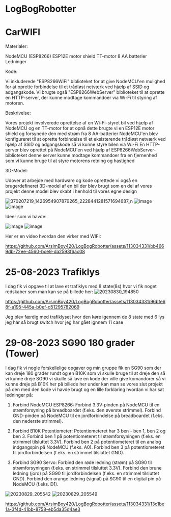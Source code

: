 # LogBogRobotter

# CarWIFI 

Materialer:

NodeMCU (ESP8266)
ESP12E motor shield
TT-motor
8 AA batterier
Ledninger

Kode:

Vi inkluderede "ESP8266WiFi" biblioteket for at give NodeMCU'en mulighed for at oprette forbindelse til et trådløst netværk ved hjælp af SSID og adgangskode.
Vi brugte også "ESP8266WebServer" biblioteket til at oprette en HTTP-server, der kunne modtage kommandoer via Wi-Fi til styring af motoren.

Beskrivelse:

Vores projekt involverede oprettelse af en Wi-Fi-styret bil ved hjælp af NodeMCU og en TT-motor for at opnå dette brugte vi en ESP12E motor shield og forsynede den med strøm fra 8 AA-batterier
NodeMCU'en blev konfigureret til at oprette forbindelse til et eksisterende trådløst netværk ved hjælp af SSID og adgangskode så vi kunne styre bilen via Wi-Fi
En HTTP-server blev oprettet på NodeMCU'en ved hjælp af ESP8266WebServer-biblioteket denne server kunne modtage kommandoer fra en fjernenhed som vi kunne bruge til at styre motorens retning og hastighed

3D-Model:

Udover at arbejde med hardware og kode oprettede vi også en brugerdefineret 3D-model af en bil der blev brugt som en del af vores projekt denne model blev skabt i henhold til vores egne design

![370207219_1426954907879265_2228441281571694687_n](https://github.com/ArsimBoy420/LogBogRobotter/assets/113034331/78adb7fb-dda8-4418-8f50-8b142fc3b490)
![image](https://github.com/ArsimBoy420/LogBogRobotter/assets/113034331/016a9bd4-7338-45e4-9784-3f7825a5dba4)
![image](https://github.com/ArsimBoy420/LogBogRobotter/assets/113034331/2fd59a0d-ea55-4914-9a8e-4ad6a8885548)

Ideer som vi havde:


![image](https://github.com/ArsimBoy420/LogBogRobotter/assets/113034331/f1b383aa-2cac-456c-9b32-72654bd6200c)
![image](https://github.com/ArsimBoy420/LogBogRobotter/assets/113034331/f1fca3cb-e145-4318-a2f6-a3d231d25e88)


Her er en video hvordan den virker med WIFI:

https://github.com/ArsimBoy420/LogBogRobotter/assets/113034331/bb4669db-72ee-4560-bce9-da2593f6ac08



# 25-08-2023 Trafiklys

I dag fik vi opgave til at lave et trafiklys med 8 state(8s) hvor vi fik noget redskaber som man kan se på billede her:
![20230830_194850](https://github.com/ArsimBoy420/LogBogRobotter/assets/113034331/96116ca2-98bb-45e9-8ecb-1233aaa9eb84)

https://github.com/ArsimBoy420/LogBogRobotter/assets/113034331/96bfe68f-a195-445a-b0ef-d51295782069


Jeg blev færdig med trafiklyset hvor den køre igennem de 8 state med 6 lys jeg har så brugt switch hvor jeg har gået ignnem 11 case


# 29-08-2023 SG90 180 grader (Tower)

I dag fik vi nogle forskellelige opgaver og min gruppe fik en SG90 som der kan dreje 180 grader rundt og en B10K som vi skulle bruge til at dreje den så vi kunne dreje SG90 vi skulle så lave en kode der ville give komandorer så vi kunne dreje på B10K her på billede her under kan man se vores slut projekt på den med den kode vi havde brugt og en lille forklaring hvordan vi har sat ledninger på:

1. Forbind NodeMCU ESP8266:
Forbind 3.3V-pinden på NodeMCU til en strømforsyning på breadboardet (f.eks. den øverste strimmel).
Forbind GND-pinden på NodeMCU til en jordforbindelse på breadboardet (f.eks. den nederste strimmel).

2. Forbind B10K Potentiometer:
Potentiometeret har 3 ben - ben 1, ben 2 og ben 3.
Forbind ben 1 på potentiometeret til strømforsyningen (f.eks. en strimmel tilsluttet 3.3V).
Forbind ben 2 på potentiometeret til en analog indgangspin på NodeMCU (f.eks. A0).
Forbind ben 3 på potentiometeret til jordforbindelsen (f.eks. en strimmel tilsluttet GND).

3. Forbind SG90 Servo:
Forbind den røde ledning (strøm) på SG90 til strømforsyningen (f.eks. en strimmel tilsluttet 3.3V).
Forbind den brune ledning (jord) på SG90 til jordforbindelsen (f.eks. en strimmel tilsluttet GND).
Forbind den orange ledning (signal) på SG90 til en digital pin på NodeMCU (f.eks. D1).

![20230829_205542](https://github.com/ArsimBoy420/LogBogRobotter/assets/113034331/3c2f972e-7e79-4e97-a8b5-9db16f412bad)
![20230829_205549](https://github.com/ArsimBoy420/LogBogRobotter/assets/113034331/f788bc49-3128-4b34-9a80-0fb4f33d18e6)

https://github.com/ArsimBoy420/LogBogRobotter/assets/113034331/13c1be1a-3f4d-41bb-8758-eb5da35d4ae3
